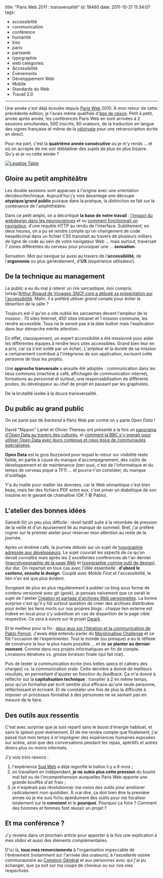 title: "Paris Web 2011 : transversalité"
id: 18460
date: 2011-10-21 11:34:07
tags:
- accessibilité
- communication
- conférence
- humanité
- kiss
- paris
- parisweb
- typographie
- web
categories:
- Accessibilité
- Évènements
- Développement Web
- Mobile
- Standards du Web
- Travail 2.0
---

Une année s'est déjà écoulée depuis [Paris Web](http://paris-web.fr) 2010\. À mon retour de cette précédente édition, je l'avais même qualifiée d'[âge de raison](https://oncletom.io/2010/paris-web-2010-age-de-raison/ "Paris Web 2010 : l’âge de raison"). Petit à petit, année après année, les conférences Paris Web en sont arrivées à 2 sessions simultanées, 500 inscrits, 60 orateurs, de la traduction en langue des signes française et même de la [vélotypie](http://fr.wikipedia.org/wiki/V%C3%A9lotypie) pour une retranscription écrite en direct.

Pour ma part, c'est la **quatrième année consécutive** où je m'y rends … et où on accepte de me voir déblatérer des sujets de plus en plus bizarre. Qu'y ai-je vu cette année ?

[![Legalize Table](http://media.oncle-tom.net/images/2011/10/shot_1318684180740-300x300.jpg "Legalize Table")](http://media.oncle-tom.net/images/2011/10/shot_1318684180740.jpg)

<!--more-->

## Gloire au petit amphitéâtre

Les double sessions sont apparues à l'origine avec une orientation décideur/technique. Aujourd'hui j'y vois davantage une découpe **atypique**/**grand public** puisque dans la pratique, la distinction se fait sur la contenance de l'amphithéâtre.

Dans ce petit amphi, on a décortiqué **la base de notre travail** : [l'impact du webdesign dans les neurosciences](http://www.paris-web.fr/2011/conferences/la-science-au-service-du-design.php) et vu [comment fonctionnait un navigateur](http://www.paris-web.fr/2011/conferences/un-navigateur-comment-ca-marche.php), d'une requête HTTP au rendu de l'interface.
Subtilement, en deux heures, on a pu se rendre compte qu'un changement de code hexadécimal dans un fichier CSS transitait au travers de plusieurs milliers de ligne de code au sein de votre navigateur Web … mais surtout, traversait 7 zones différentes du cerveau pour provoquer une … **sensation**.

Sensation. Mot qui navigue lui aussi au travers de l'**accessibilité**, de l'**ergonomie** ou plus généralement, d'**UX** (expérience utilisateur).

## De la technique au management

Le public a eu du mal à retenir un rire sarcastique, moi compris, lorsqu'[Arthur Rigaud de Voyages-SNCF.com a débuté sa présentation sur l'accessibilité](http://www.paris-web.fr/2011/conferences/l-accessibilite-vue-dun-grand-compte-et-comment-la-loi-de-2005-a-change-nos-facons-de-travaille.php). Malin, il a préféré utiliser _grand compte_ pour éviter la désertion de la salle ?

Toujours est-il qu'on a vite oublié les sarcasmes devant l'ampleur de la mission : 70 sites Internet, 450 sites Intranet et 1 mission commune, les rendre accessible. Tous ne le seront pas à la date buttoir mais l'explication dans leur démarche mérite attention.

En effet, classiquement, un expert accessibilité a été missionné pour aider les différentes équipes à rendre leurs sites accessibles. Grand bien leur en a pris, car ça s'est soldé par un échec. L'ampleur et la dureté de sa mission a certainement contribué à l'intégrisme de son application, _excluant_ cette personne de tous les projets.

Une **approche tranversale** a ensuite été adoptée : communication dans les lieux communs (machine à café, affichages de communication interne), formations au personnel et surtout, une responsabilisation de différents postes, du développeur au chef de projet en passant par les graphistes.

De la brutalité isolée à la douce transversalité.

## Du public au grand public

On ne parle pas de _backend_ à Paris Web par contre on y parle _Open Data_ !

David "Nippon" Larlet et Olivier Thereau ont présenté à la fois un [panorama d'Open Data au travers des cultures](http://www.paris-web.fr/2011/conferences/lopendata-une-evolution-culturelle-politique-et-technique.php), et [comment la BBC s'y prenait pour utiliser Open Data avec leurs contenus et ceux issus de communautés spécialisées](http://www.paris-web.fr/2011/conferences/les-donnees-ouvertes-et-liees-linked-open-data-pour-les-allergiques-au-rdf.php).

**Open Data** est le gros _buzzword_ pour lequel le retour sur visibilité reste faible, en partie à cause du manque d'accompagnement, des coûts de développement et de maintenance (ben quoi, c'est de l'informatique et du temps de cerveau piqué à TF1) … et pourra-t'on constater, du manque d'outillage.

Y'a du maille pour mailler les données, car le Web sémantique c'est bien beau, mais lier des fichiers PDF entre eux, c'est priver un diabétique de son insuline en le gavant de chamallow (OK ? © Pablo).

## L'atelier des bonnes idées

Samedi fût un peu plus difficile : réveil tardif suite à la retombée de pression de la veille et d'un épuisement lié au manque de sommeil. Bref, j'ai préféré rogner sur le premier atelier pour réserver mon attention au reste de la journée.

Après un énième café, la journée débute sur un sujet de [typographie adressée aux développeurs](http://www.paris-web.fr/2011/ateliers/typography-for-programmers.php). Le sujet couvrait les aspects de ce qu'on devait connaître mais après les 2 excellentes conférences de l'an dernier ([macrotypographie de la page Web](http://www.paris-web.fr/2010/programme/macrotypographie-page-web.php) et [typographie comme outil de design](http://www.paris-web.fr/2010/programme/la-typographie-comme-outil-de-design.php)), dur dur. On repartait en tous cas avec l'idée essentielle : **d'abord le contenu, ensuite le design**. Couplé avec _Mobile First_ et l'accessibilité, le lien n'en est que plus évident.

Songeant de plus en plus régulièrement à publier ce blog sous forme de contenu versionné avec git (_geek_), je pensais naïvement que ce serait le sujet de l'atelier [Création et partage d'archives Web personnelles](http://www.paris-web.fr/2011/ateliers/creation-et-partages-darchives-web-personnelles.php). La bonne surprise c'est qu'il y fût surtout question de créer des archives distribuées pour éviter les liens morts sur nos propres blogs : chaque lien externe est indexé en local pour s'y substituer en cas de disparition de la page cible respective. Ce sera à suivre sur le projet [Owark](http://owark.org/).

Et le meilleur pour la fin : [deux jeux sur l'itération et la communication de Pablo Pernot](http://www.paris-web.fr/2011/ateliers/planification-ou-iteration-specialisation-ou-heterogeneite-transmission-orale-ou-ecrite-deux-jeux-po.php). J'avais déjà entendu parler du [Marshmallow Challenge](http://marshmallowchallenge.com/) et ce fût l'occasion de l'expérimenter. Tout le monde (ou presque) a eu le réflexe de construire la tour la plus haute possible … et de **se planter au dernier moment**. Comme dans nos projets informatiques en fin de compte. Livraisons itératives vs. grosse livraison finale (qui fait mal).

Puis de tester la communication écrite (nos belles specs et cahiers des charges) vs. la communication orale. Cette dernière a donné de meilleurs résultats, en permettant d'ajuster en fonction du _feedback_. Ça m'a donné à réfléchir sur la **capitalisation technique** : travailler à 2 en même temps, pour qu'un formalise par écrit semble plus efficace qu'une seule personne, réfléchissant et écrivant. Et de constater une fois de plus la difficulté à imposer un processus formalisé à des personnes ne se sentant pas en mesure de le faire.

## Des outils aux ressentis

C'est avec surprise que je suis reparti sans le _boost_ d'énergie habituel, et sans le _spleen_ post-évènement. Et de me rendre compte que finalement, j'ai passé tout mon temps à m'imprégner des expériences humaines exposées sur scène, ainsi que des conversations pendant les repas, apéritifs et autres diners plus ou moins informels.

J'y vois trois raisons :

1.  l'expérience [Sud Web](http://sudweb.fr) a déjà regonflé le ballon il y a 6 mois ;
2.  en travaillant en indépendant, **je ne subis plus cette pression** du boulot mal fait ou de l'incompréhension auxquelles Paris Web apporte une grande bouffée d'air frais ;
3.  je n'espérais pas révolutionner ma vision des outils pour améliorer radicalement mon quotidien.
À vrai dire, ça doit bien être la première année où je me suis fichu éperdument des outils pour me focaliser totalement sur le **comment** et le **pourquoi**. Pourquoi ça foire ? Comment des hommes et femmes font réussir un projet ?

## Et ma conférence ?

J'y reviens dans un prochain article pour apporter à la fois une explication à mes _slides_ et aussi des éléments complémentaires.

D'ici là, **tous mes remerciements** à l'organisation impeccable de l'évènement (notamment sur l'arrivée des orateurs), à l'excellente soirée communautaire au [Comptoir Général](http://www.lecomptoirgeneral.com/) et aux personnes avec qui j'ai pu échanger, que ça soit sur ma coupe de cheveux ou sur nos vies respectives.